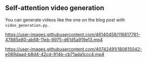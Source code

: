 ## Self-attention video generation

You can generate videos like the one on the blog post with `video_generation.py`.

https://user-images.githubusercontent.com/46140458/116817761-47885e80-ab68-11eb-9975-d61d5a919e13.mp4




https://user-images.githubusercontent.com/40742491/180615042-e089daad-b8d4-42cd-914b-cb71ada1ccc4.mp4

